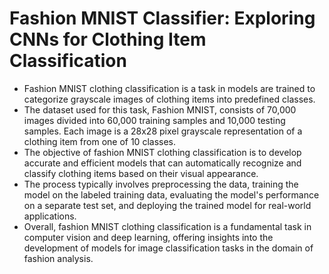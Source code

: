 # Fashion MNIST Classifier: Exploring CNNs for Clothing Item Classification 

- Fashion MNIST clothing classification is a task in models are trained to categorize grayscale images of clothing items into predefined classes. 
- The dataset used for this task, Fashion MNIST, consists of 70,000 images divided into 60,000 training samples and 10,000 testing samples. Each image is a 28x28 pixel grayscale representation of a clothing item from one of 10 classes.
- The objective of fashion MNIST clothing classification is to develop accurate and efficient models that can automatically recognize and classify clothing items based on their visual appearance. 
- The process typically involves preprocessing the data, training the model on the labeled training data, evaluating the model's performance on a separate test set, and deploying the trained model for real-world applications.
- Overall, fashion MNIST clothing classification is a fundamental task in computer vision and deep learning, offering insights into the development of models for image classification tasks in the domain of fashion analysis.
